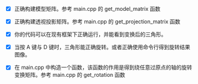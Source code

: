 - [x] 正确构建模型矩阵。参考 main.cpp 的 get_model_matrix 函数

- [x] 正确构建透视投影矩阵。参考 main.cpp 的 get_projection_matrix 函数

- [x] 你的代码可以在现有框架下正确运行，并能看到变换后的三角形。

- [x] 当按 A 键与 D 键时，三角形能正确旋转。或者正确使用命令行得到旋转结果图像。

- [x] 在 main.cpp 中构造一个函数，该函数的作用是得到绕任意过原点的轴的旋转变换矩阵。参考 main.cpp 的 get_rotation 函数
